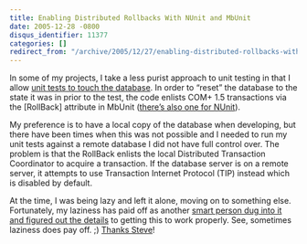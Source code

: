 ```yaml
---
title: Enabling Distributed Rollbacks With NUnit and MbUnit
date: 2005-12-28 -0800
disqus_identifier: 11377
categories: []
redirect_from: "/archive/2005/12/27/enabling-distributed-rollbacks-with-nunit-and-mbunit.aspx/"
---
```


In some of my projects, I take a less purist approach to unit testing in
that I allow [unit tests to touch the
database](https://haacked.com/archive/2005/10/21/10941.aspx). In order to
“reset” the database to the state it was in prior to the test, the code
enlists COM+ 1.5 transactions via the [RollBack] attribute in MbUnit
([there’s also one for
NUnit](https://haacked.com/archive/2005/06/10/4580.aspx)).

My preference is to have a local copy of the database when developing,
but there have been times when this was not possible and I needed to run
my unit tests against a remote database I did not have full control
over. The problem is that the RollBack enlists the local Distributed
Transaction Coordinator to acquire a transaction. If the database server
is on a remote server, it attempts to use Transaction Internet Protocol
(TIP) instead which is disabled by default.

At the time, I was being lazy and left it alone, moving on to something
else. Fortunately, my laziness has paid off as another [smart person dug
into it and figured out the
details](http://stevenharman.net/blog/archive/2005/12/28/MbUnitCOMTransactions.aspx)
to getting this to work properly. See, sometimes laziness does pay off.
;) [Thanks Steve](http://stevenharman.net/blog/)!

